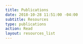 ```yaml
---
title: Publications
date: 2018-10-28 11:51:00 -04:00
subtitle: Resources
type: publications
action: Read
layout: resources_list
---
```


